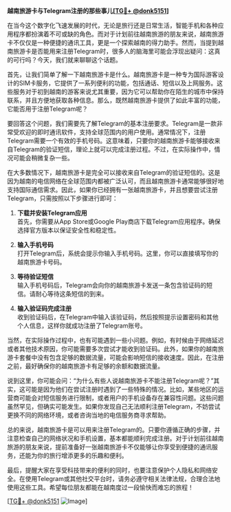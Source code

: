**越南旅游卡与Telegram注册的那些事儿[[TG💪+ @donk5151](https://t.me/s/donk5151)]**

在当今这个数字化飞速发展的时代，无论是旅行还是日常生活，智能手机和各种应用程序都扮演着不可或缺的角色。而对于计划前往越南旅游的朋友来说，越南旅游卡不仅仅是一种便捷的通讯工具，更是一个探索越南的得力助手。然而，当提到越南旅游卡是否能用来注册Telegram时，很多人的脑海里可能会浮现出疑问：这真的可行吗？今天，我们就来聊聊这个话题。

首先，让我们简单了解一下越南旅游卡是什么。越南旅游卡是一种专为国际游客设计的SIM卡服务，它提供了一系列便利的功能，包括通话、短信以及上网服务。这些服务对于初到越南的游客来说尤其重要，因为它可以帮助你在陌生的城市中保持联系，并且方便地获取各种信息。那么，既然越南旅游卡提供了如此丰富的功能，它能否用于注册Telegram呢？

要回答这个问题，我们需要先了解Telegram的基本注册要求。Telegram是一款非常受欢迎的即时通讯软件，支持全球范围内的用户使用。通常情况下，注册Telegram需要一个有效的手机号码。这意味着，只要你的越南旅游卡能够接收来自Telegram的验证短信，理论上就可以完成注册过程。不过，在实际操作中，情况可能会稍微复杂一些。

在大多数情况下，越南旅游卡是完全可以接收来自Telegram的验证短信的。这是因为越南的电信网络在全球范围内都被广泛认可，而且越南旅游卡通常能够很好地支持国际通信需求。因此，如果你已经拥有一张越南旅游卡，并且想要尝试注册Telegram，只需按照以下步骤进行即可：

1. **下载并安装Telegram应用**  
   首先，你需要从App Store或Google Play商店下载Telegram应用程序。确保选择官方版本以保证安全性和稳定性。

2. **输入手机号码**  
   打开Telegram后，系统会提示你输入手机号码。这里，你可以直接填写你的越南旅游卡号码。

3. **等待验证短信**  
   输入手机号码后，Telegram会向你的越南旅游卡发送一条包含验证码的短信。请耐心等待这条短信的到来。

4. **输入验证码完成注册**  
   收到验证码后，在Telegram中输入该验证码，然后按照提示设置密码和其他个人信息，这样你就成功注册了Telegram账号。

当然，在实际操作过程中，也有可能遇到一些小问题。例如，有时候由于网络延迟或者其他技术原因，你可能需要多次尝试才能收到验证码。此外，如果你的越南旅游卡套餐中没有包含足够的数据流量，可能会影响短信的接收速度。因此，在注册之前，最好确保你的越南旅游卡有足够的余额和数据流量。

说到这里，你可能会问：“为什么有些人说越南旅游卡不能注册Telegram呢？”其实，这可能是因为他们在尝试注册时遇到了一些特殊的情况。比如，某些地区的运营商可能会对短信服务进行限制，或者用户的手机设备存在兼容性问题。这些问题虽然罕见，但确实可能发生。如果你发现自己无法顺利注册Telegram，不妨尝试更换不同的网络环境，或者咨询当地的电信服务商寻求帮助。

总的来说，越南旅游卡是可以用来注册Telegram的。只要你遵循正确的步骤，并注意检查自己的网络状况和手机设置，基本都能顺利完成注册。对于计划前往越南旅游的朋友来说，提前准备好一张越南旅游卡不仅能够让你享受到便捷的通讯服务，还能为你的旅行增添更多的乐趣和便利。

最后，提醒大家在享受科技带来的便利的同时，也要注意保护个人隐私和网络安全。在使用Telegram或其他社交平台时，请务必遵守相关法律法规，合理合法地使用这些工具。希望每位朋友都能在越南度过一段愉快而难忘的旅程！

[[TG💪+ @donk5151](https://t.me/s/donk5151) ![Image](https://i.postimg.cc/rwNCRYN7/Snipaste-2025-04-30-17-27-05.png)]